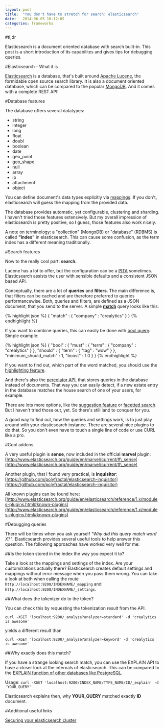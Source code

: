 ```yaml
---
layout: post
title:  "You don't have to stretch for search: elasticsearch"
date:   2014-06-05 16:12:09
categories: frameworks
---
```


#tl;dr

Elasticsearch is a document oriented database with search built-in. This
post is a short introduction of its capabilites and gives tips for debugging queries.

#Elasticsearch - What it is

[Elasticsearch](http://www.elasticsearch.org) is a database, that's
built around [Apache Lucene](http://lucene.apache.org), the formidable
open source search library. It is also a document oriented database,
which can be compared to the popular [MongoDB](http://www.mongodb.org/).
And it comes with a complete REST API!

#Database features

The database offers several datatypes:

* string
* integer
* long
* float
* doubl
* boolean
* date
* geo\_point
* geo\_shape
* null
* array
* ip
* attachment
* object

You can define document's data types explicitly via [mappings](http://www.elasticsearch.org/guide/en/elasticsearch/reference/current/mapping.html). If you don't, elasticsearch will guess the mapping
from the provided data.

The database provides automatic, yet configurable, clustering and sharding. I haven't tried those features extensively. But my overall
impression of elasticsearch is pretty positive, so I guess, those features also work nicely.

A note on terminology: a "collection" (MongoDB) or "database" (RDBMS) is called **"index"** in elasticsearch. This can cause some confusion, as the term index has a different meaning traditionally.

#Search features

Now to the really cool part: **search**.

Lucene has a lot to offer, but the configuration can be a [PITA](http://en.wiktionary.org/wiki/pain_in_the_ass) sometimes.
Elasticsearch assists the user with sensible defaults and a consistent JSON based API.

Conceptually, there are a lot of **queries** and **filters**. The main difference is, that filters can be cached and are therefore preferred to queries performancewise.
Both, queries and filters, are defined as a JSON document, that you send to the server.
A simple [**match**](http://www.elasticsearch.org/guide/en/elasticsearch/reference/current/query-dsl-match-query.html) query looks like this:

{% highlight json %}
{
    "match" : {
        "company" : "crealytics"
    }
}
{% endhighlight %}


If you want to combine queries, this can easily be done with [bool query](http://www.elasticsearch.org/guide/en/elasticsearch/reference/current/query-dsl-bool-query.html).
Simple example:

{% highlight json %}
{
    "bool" : {
        "must" : {
            "term" : { "company" : "crealytics" }
        },
        "should" :
            {
                "term" : { "tag" : "wow" }
            },
        "minimum_should_match" : 1,
        "boost" : 1.0
    }
}
{% endhighlight %}

If you want to find out, which part of the word matched, you should use the [highlighting feature](http://www.elasticsearch.org/guide/en/elasticsearch/reference/current/search-request-highlighting.html).

And there's also the [percolator API](http://www.elasticsearch.org/guide/en/elasticsearch/reference/current/search-percolate.html), that stores queries in the database instead of documents.
That way you can easily detect, if a new estate entry in the database matches the house search of one of your users, for example.

There are lots more options, like the [suggestion feature](http://www.elasticsearch.org/guide/en/elasticsearch/reference/current/search-suggesters.html) or [facetted search](http://www.elasticsearch.org/guide/en/elasticsearch/reference/current/search-facets.html).
But I haven't tried those out, yet. So there's still land to conquer for you.

A good way to find out, how the queries and settings work, is to just play around with your elasticsearch instance.
There are several nice plugins to do that. So you don't even have to touch a single line of code or use CURL like a pro.

#Cool addons

A very useful plugin is **sense**, now included in the official **marvel** plugin:
[http://www.elasticsearch.org/guide/en/marvel/current/#\_sense](http://www.elasticsearch.org/guide/en/marvel/current/#\_sense)

Another plugin, that I found very practical, is **inquisitor**:
[https://github.com/polyfractal/elasticsearch-inquisitor](https://github.com/polyfractal/elasticsearch-inquisitor)

All known plugins can be found here:
[http://www.elasticsearch.org/guide/en/elasticsearch/reference/1.x/modules-plugins.html#known-plugins](http://www.elasticsearch.org/guide/en/elasticsearch/reference/1.x/modules-plugins.html#known-plugins)


#Debugging queries

There will be times when you ask yourself *"Why did this query match word X?"*.
Elasticsearch provides several useful tools to help answer this question.
The following approaches have worked very well for me:

##Is the token stored in the index the way you expect it to?

Take a look at the mappings and settings of the index. Are your customizations actually there? Elasticsearch creates default settings and mappings without error message
when you pass them wrong. You can take a look at both when calling the route
`http://localhost:9200/INDEXNAME/_mapping` and `http://localhost:9200/INDEXNAME/_settings`.

##What does the tokenizer do to the token?

You can check this by requesting the tokenization result from the API.

`curl -XGET 'localhost:9200/_analyze?analyzer=standard' -d 'crealytics is awesome'`

yields a different result than

`curl -XGET 'localhost:9200/_analyze?analyzer=keyword' -d 'crealytics is awesome'`

##Why exactly does this match?

If you have a strange looking search match, you can use the EXPLAIN API to have a closer look at the internals of elasticsearch.
This can be compared to the [EXPLAIN function of other databases like PostgreSQL](http://www.postgresql.org/docs/9.3/static/sql-explain.html).


Usage:
`curl -XGET 'localhost:9200/INDEX_NAME/TYPE_NAME/ID/_explain' -d 'YOUR_QUERY'`

Elasticsearch explains then, why **YOUR_QUERY** matched exactly **ID** document.


#Additional useful links

[Securing your elasticsearch cluster](https://www.found.no/foundation/elasticsearch-security/)

